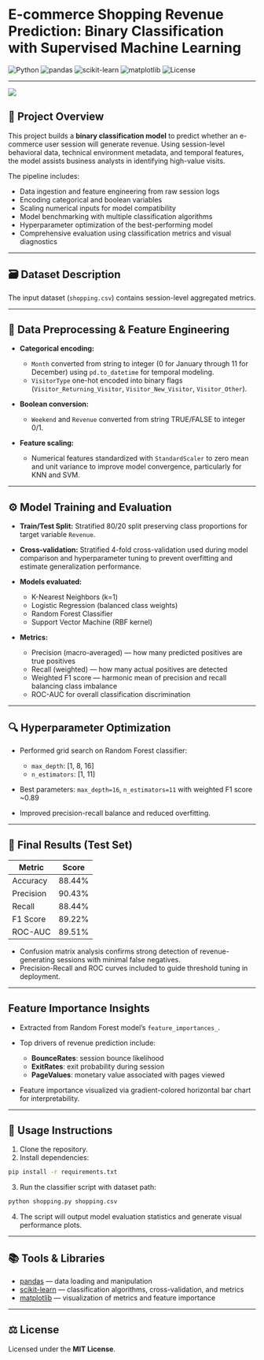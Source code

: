 # E-commerce Shopping Revenue Prediction: Binary Classification with Supervised Machine Learning

![Python](https://img.shields.io/badge/Python-3.10-blue)
![pandas](https://img.shields.io/badge/pandas-1.5.3-blueviolet)
![scikit-learn](https://img.shields.io/badge/scikit--learn-1.2.2-green)
![matplotlib](https://img.shields.io/badge/matplotlib-3.7.1-red)
![License](https://img.shields.io/badge/license-MIT-brightgreen)

---
![](https://www.gloify.com/blog/wp-content/uploads/2020/11/Blog-june-2023-07-28T184114.567-1210x617.png)
## 📖 Project Overview

This project builds a **binary classification model** to predict whether an e-commerce user session will generate revenue. Using session-level behavioral data, technical environment metadata, and temporal features, the model assists business analysts in identifying high-value visits.

The pipeline includes:

* Data ingestion and feature engineering from raw session logs
* Encoding categorical and boolean variables
* Scaling numerical inputs for model compatibility
* Model benchmarking with multiple classification algorithms
* Hyperparameter optimization of the best-performing model
* Comprehensive evaluation using classification metrics and visual diagnostics

---

## 🗃️ Dataset Description

The input dataset (`shopping.csv`) contains session-level aggregated metrics.

---

## 🔧 Data Preprocessing & Feature Engineering

* **Categorical encoding:**

  * `Month` converted from string to integer (0 for January through 11 for December) using `pd.to_datetime` for temporal modeling.
  * `VisitorType` one-hot encoded into binary flags (`Visitor_Returning_Visitor`, `Visitor_New_Visitor`, `Visitor_Other`).
* **Boolean conversion:**

  * `Weekend` and `Revenue` converted from string TRUE/FALSE to integer 0/1.
* **Feature scaling:**

  * Numerical features standardized with `StandardScaler` to zero mean and unit variance to improve model convergence, particularly for KNN and SVM.

---

## ⚙️ Model Training and Evaluation

* **Train/Test Split:** Stratified 80/20 split preserving class proportions for target variable `Revenue`.
* **Cross-validation:** Stratified 4-fold cross-validation used during model comparison and hyperparameter tuning to prevent overfitting and estimate generalization performance.
* **Models evaluated:**

  * K-Nearest Neighbors (k=1)
  * Logistic Regression (balanced class weights)
  * Random Forest Classifier
  * Support Vector Machine (RBF kernel)

* **Metrics:**

  * Precision (macro-averaged) — how many predicted positives are true positives
  * Recall (weighted) — how many actual positives are detected
  * Weighted F1 score — harmonic mean of precision and recall balancing class imbalance
  * ROC-AUC for overall classification discrimination

---

## 🔍 Hyperparameter Optimization

* Performed grid search on Random Forest classifier:

  * `max_depth`: \[1, 8, 16]
  * `n_estimators`: \[1, 11]
* Best parameters: `max_depth=16`, `n_estimators=11` with weighted F1 score \~0.89
* Improved precision-recall balance and reduced overfitting.

---

## 🎯 Final Results (Test Set)

| Metric    | Score  |
| --------- | ------ |
| Accuracy  | 88.44% |
| Precision | 90.43% |
| Recall    | 88.44% |
| F1 Score  | 89.22% |
| ROC-AUC   | 89.51% |

* Confusion matrix analysis confirms strong detection of revenue-generating sessions with minimal false negatives.
* Precision-Recall and ROC curves included to guide threshold tuning in deployment.

---

## Feature Importance Insights

* Extracted from Random Forest model’s `feature_importances_`.
* Top drivers of revenue prediction include:

  * **BounceRates**: session bounce likelihood
  * **ExitRates**: exit probability during session
  * **PageValues**: monetary value associated with pages viewed
* Feature importance visualized via gradient-colored horizontal bar chart for interpretability.

---

## 🚀 Usage Instructions

1. Clone the repository.
2. Install dependencies:

```bash
pip install -r requirements.txt
```

3. Run the classifier script with dataset path:

```bash
python shopping.py shopping.csv
```

4. The script will output model evaluation statistics and generate visual performance plots.

---

## 📚 Tools & Libraries

* [pandas](https://pandas.pydata.org/) — data loading and manipulation
* [scikit-learn](https://scikit-learn.org/stable/) — classification algorithms, cross-validation, and metrics
* [matplotlib](https://matplotlib.org/) — visualization of metrics and feature importance

---

## ⚖️ License

Licensed under the **MIT License**.
